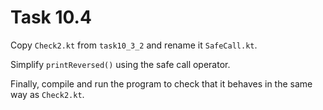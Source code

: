 # Task 10.4

Copy `Check2.kt` from `task10_3_2` and rename it `SafeCall.kt`.

Simplify `printReversed()` using the safe call operator.

Finally, compile and run the program to check that it behaves in the same
way as `Check2.kt`.
